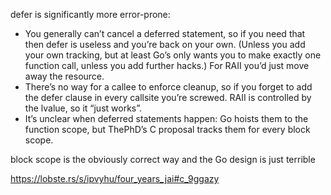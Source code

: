 defer is significantly more error-prone:

- You generally can’t cancel a deferred statement, so if you need that then defer is useless and you’re back on your own. (Unless you add your own tracking, but at least Go’s only wants you to make exactly one function call, unless you add further hacks.) For RAII you’d just move away the resource.
- There’s no way for a callee to enforce cleanup, so if you forget to add the defer clause in every callsite you’re screwed. RAII is controlled by the lvalue, so it “just works”.
- It’s unclear when deferred statements happen: Go hoists them to the function scope, but ThePhD’s C proposal tracks them for every block scope.

block scope is the obviously correct way and the Go design is just terrible

<https://lobste.rs/s/ipvyhu/four_years_jai#c_9ggazy>
